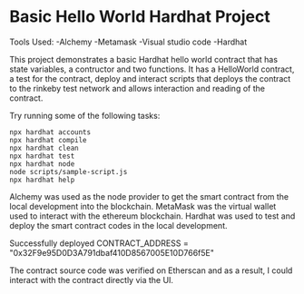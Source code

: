 # Basic Hello World Hardhat Project

Tools Used:
-Alchemy
-Metamask
-Visual studio code
-Hardhat

This project demonstrates a basic Hardhat hello world contract that has state variables, a contructor and two functions. It has a HelloWorld contract, a test for the contract, deploy and interact scripts that deploys the contract to the rinkeby test network and allows interaction and reading of the contract.

Try running some of the following tasks:

```shell
npx hardhat accounts
npx hardhat compile
npx hardhat clean
npx hardhat test
npx hardhat node
node scripts/sample-script.js
npx hardhat help
```
Alchemy was used as the node provider to get the smart contract from the local development into the blockchain.
MetaMask was the virtual wallet used to interact with the ethereum blockchain.
Hardhat was used to test and deploy the smart contract codes in the local development.

Successfully deployed CONTRACT_ADDRESS = "0x32F9e95D0D3A791dbaf410D8567005E10D766f5E"

The contract source code was verified on Etherscan and as a result, I could interact with the contract directly via the UI.
